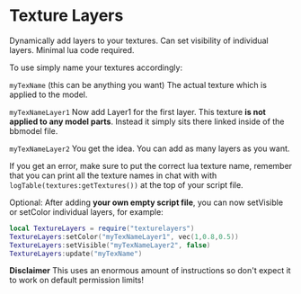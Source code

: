 # Texture Layers

Dynamically add layers to your textures. Can set visibility of individual layers. Minimal lua code required.

To use simply name your textures accordingly:

`myTexName` (this can be anything you want) The actual texture which is applied to the model.

`myTexNameLayer1` Now add Layer1 for the first layer. This texture **is not applied to any model parts**. Instead it simply sits there linked inside of the bbmodel file.

`myTexNameLayer2` You get the idea. You can add as many layers as you want.

If you get an error, make sure to put the correct lua texture name, remember that you can print all the texture names in chat with with `logTable(textures:getTextures())` at the top of your script file.

Optional: After adding **your own empty script file**, you can now setVisible or setColor individual layers, for example:
```lua
local TextureLayers = require("texturelayers")
TextureLayers:setColor("myTexNameLayer1", vec(1,0.8,0.5))
TextureLayers:setVisible("myTexNameLayer2", false)
TextureLayers:update("myTexName")
```
**Disclaimer**
This uses an enormous amount of instructions so don't expect it to work on default permission limits!
